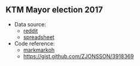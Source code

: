 ## KTM Mayor election 2017

- Data source:
    - [reddit](https://www.reddit.com/r/Nepal/comments/6bboyx/ktm_mayor_race_watch_party_tough_fight/)
    - [spreadsheet](https://docs.google.com/spreadsheets/d/1Y9dFuRgCd3CA1HQz4uTEW1sospxuDDYjWvzPEoOkTiI/edit?usp=sharing)
- Code reference:
    - [markmarkoh](http://bl.ocks.org/markmarkoh/8700606)
    - https://gist.github.com/ZJONSSON/3918369
            